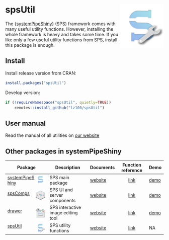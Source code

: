 # spsUtil <img src="https://github.com/lz100/spsUtil/blob/master/img/sps_sub_pkgs.png?raw=true" align="right" height="139" />

The {[systemPipeShiny](https://github.com/systemPipeR/systemPipeShiny)} (SPS) framework comes with many useful utility functions. 
However, installing the whole framework is heavy and takes some time. If you 
like only a few useful utility functions from SPS, install this package is enough. 

## Install

Install release version from CRAN:

```r
install.packages("spsUtil")
```

Develop version:

```r
if (!requireNamespace("spsUtil", quietly=TRUE))
    remotes::install_github("lz100/spsUtil")
```

## User manual 

Read the manual of all utilities on [our website](https://systempipe.org/sps/dev/spsutil/)

## Other packages in systemPipeShiny

| Package | Description | Documents | Function reference | Demo |
| --- | --- | --- | :---: | --- |
|<img src="https://github.com/systemPipeR/systemPipeR.github.io/blob/main/static/images/sps_small.png?raw=true" align="right" height="30" width="30"/>[systemPipeShiny](https://github.com/systemPipeR/systemPipeShiny) | SPS main package |[website](https://systempipe.org/sps/)|[link](https://systempipe.org/sps/funcs/sps/reference/)  | [demo](https://tgirke.shinyapps.io/systemPipeShiny/)|
|<img src="https://github.com/systemPipeR/systemPipeR.github.io/blob/main/static/images/spscomps.png?raw=true" align="right" height="30" width="30" />[spsComps](https://github.com/lz100/spsComps) | SPS UI and server components |[website](https://systempipe.org/sps/dev/spscomps/)|[link](https://systempipe.org/sps/funcs/spscomps/reference/)  | [demo](https://lezhang.shinyapps.io/spsComps)|
|<img src="https://github.com/systemPipeR/systemPipeR.github.io/blob/main/static/images/drawer.png?raw=true" align="right" height="30" width="30" />[drawer](https://github.com/lz100/drawer) | SPS interactive image editing tool |[website](https://systempipe.org/sps/dev/drawer/)|[link](https://systempipe.org/sps/funcs/drawer/reference/)  | [demo](https://lezhang.shinyapps.io/drawer)|
|<img src="https://github.com/systemPipeR/systemPipeR.github.io/blob/main/static/images/spsutil.png?raw=true" align="right" height="30" width="30" />[spsUtil](https://github.com/lz100/spsUtil) | SPS utility functions |[website](https://systempipe.org/sps/dev/spsutil/)|[link](https://systempipe.org/sps/funcs/spsutil/reference/)  | NA|

